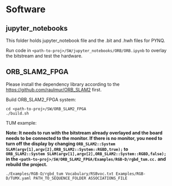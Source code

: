 # Software
## jupyter_notebooks
This folder holds jupyter_notebook file and the .bit and .hwh files for PYNQ.

Run code in ```<path-to-proj>/SW/jupyter_notebooks/ORB/ORB.ipynb``` to overlay the bitstream and test the hardware.

## ORB_SLAM2_FPGA
Please install the dependency library according to the https://github.com/raulmur/ORB_SLAM2 first.

Build ORB_SLAM2_FPGA system:

```
cd <path-to-proj>/SW/ORB_SLAM2_FPGA
./build.sh
```

TUM example:

**Note: It needs to run with the bitstream already overlayed and the board needs to be connected to the monitor. If there is no monitor, you need to turn off the display by changing ```ORB_SLAM2::System SLAM(argv[1],argv[2],ORB_SLAM2::System::RGBD,true);``` to ```ORB_SLAM2::System SLAM(argv[1],argv[2],ORB_SLAM2::System::RGBD,false);``` in the ```<path-to-proj>/SW/ORB_SLAM2_FPGA/Examples/RGB-D/rgbd_tum.cc.``` and rebuild the project.** 

```
./Examples/RGB-D/rgbd_tum Vocabulary/RSBvoc.txt Examples/RGB-D/TUMX.yaml PATH_TO_SEQUENCE_FOLDER ASSOCIATIONS_FILE
```
